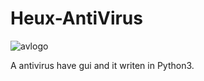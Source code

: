 # Heux-AntiVirus
![avlogo](https://github.com/Heux-Livver/Heux-AntiVirus/assets/153842808/dd6c83f4-ff45-42b7-856f-1166785e27c9)
 
 A antivirus have gui and it writen in Python3.

